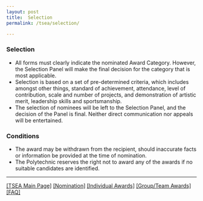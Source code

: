 ```yaml
---
layout: post
title:  Selection
permalink: /tsea/selection/

---
```

### Selection
   <ul>
    <li>All forms must clearly indicate the nominated Award Category. However, the Selection Panel will make the final decision for the category that is most applicable.
</li>
    <li>Selection is based on a set of pre-determined criteria, which includes amongst other things, standard of achievement, attendance, level of contribution, scale and number of projects, and demonstration of artistic merit, leadership skills and sportsmanship.
</li>
    <li>The selection of nominees will be left to the Selection Panel, and the decision of the Panel is final. Neither direct communication nor appeals will be entertained.</li>
  </ul>
  
### Conditions
   <ul>
    <li>The award may be withdrawn from the recipient, should inaccurate facts or information be provided at the time of nomination.</li>
    <li>The Polytechnic reserves the right not to award any of the awards if no suitable candidates are identified.</li>
   </ul>

---

[[TSEA Main Page]](/be-involved/tsea2021/)  [[Nomination]](/tsea/nomination)  [[Individual Awards]](/tsea/individual)  [[Group/Team Awards]](/tsea/group)  [[FAQ]](/tsea/faq)

